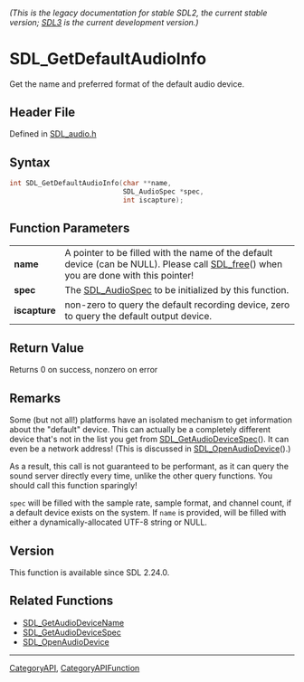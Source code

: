 ###### (This is the legacy documentation for stable SDL2, the current stable version; [SDL3](https://wiki.libsdl.org/SDL3/) is the current development version.)
# SDL_GetDefaultAudioInfo

Get the name and preferred format of the default audio device.

## Header File

Defined in [SDL_audio.h](https://github.com/libsdl-org/SDL/blob/SDL2/include/SDL_audio.h)

## Syntax

```c
int SDL_GetDefaultAudioInfo(char **name,
                            SDL_AudioSpec *spec,
                            int iscapture);

```

## Function Parameters

|                   |                                                                                                                                                   |
| ----------------- | ------------------------------------------------------------------------------------------------------------------------------------------------- |
| **name**          | A pointer to be filled with the name of the default device (can be NULL). Please call [SDL_free](SDL_free)() when you are done with this pointer! |
| **spec**          | The [SDL_AudioSpec](SDL_AudioSpec) to be initialized by this function.                                                                            |
| **iscapture**     | non-zero to query the default recording device, zero to query the default output device.                                                          |

## Return Value

Returns 0 on success, nonzero on error

## Remarks

Some (but not all!) platforms have an isolated mechanism to get information
about the "default" device. This can actually be a completely different
device that's not in the list you get from
[SDL_GetAudioDeviceSpec](SDL_GetAudioDeviceSpec)(). It can even be a
network address! (This is discussed in
[SDL_OpenAudioDevice](SDL_OpenAudioDevice)().)

As a result, this call is not guaranteed to be performant, as it can query
the sound server directly every time, unlike the other query functions. You
should call this function sparingly!

`spec` will be filled with the sample rate, sample format, and channel
count, if a default device exists on the system. If `name` is provided,
will be filled with either a dynamically-allocated UTF-8 string or NULL.

## Version

This function is available since SDL 2.24.0.

## Related Functions

* [SDL_GetAudioDeviceName](SDL_GetAudioDeviceName)
* [SDL_GetAudioDeviceSpec](SDL_GetAudioDeviceSpec)
* [SDL_OpenAudioDevice](SDL_OpenAudioDevice)

----
[CategoryAPI](CategoryAPI), [CategoryAPIFunction](CategoryAPIFunction)


